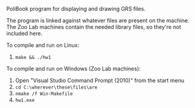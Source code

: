 PoliBook program for displaying and drawing GRS files.

The program is linked against whatever files are present on the machine.
The Zoo Lab machines contain the needed library files, so they're not
included here.

To compile and run on Linux:

1. `make && ./hw1`


To compile and run on Windows (Zoo Lab machines):

1. Open "Visual Studio Command Prompt (2010)" from the start menu
2. `cd C:\wherever\these\files\are`
3. `nmake /f Win-Makefile`
4. `hw1.exe`

